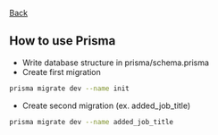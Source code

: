 [Back](README.md)

## How to use Prisma
- Write database structure in prisma/schema.prisma
- Create first migration 
```bash
prisma migrate dev --name init
```
- Create second migration (ex. added_job_title)
```bash
prisma migrate dev --name added_job_title
```